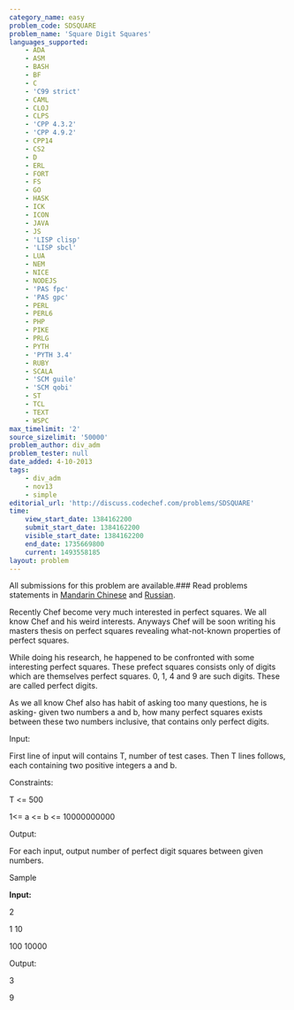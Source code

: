 ```yaml
---
category_name: easy
problem_code: SDSQUARE
problem_name: 'Square Digit Squares'
languages_supported:
    - ADA
    - ASM
    - BASH
    - BF
    - C
    - 'C99 strict'
    - CAML
    - CLOJ
    - CLPS
    - 'CPP 4.3.2'
    - 'CPP 4.9.2'
    - CPP14
    - CS2
    - D
    - ERL
    - FORT
    - FS
    - GO
    - HASK
    - ICK
    - ICON
    - JAVA
    - JS
    - 'LISP clisp'
    - 'LISP sbcl'
    - LUA
    - NEM
    - NICE
    - NODEJS
    - 'PAS fpc'
    - 'PAS gpc'
    - PERL
    - PERL6
    - PHP
    - PIKE
    - PRLG
    - PYTH
    - 'PYTH 3.4'
    - RUBY
    - SCALA
    - 'SCM guile'
    - 'SCM qobi'
    - ST
    - TCL
    - TEXT
    - WSPC
max_timelimit: '2'
source_sizelimit: '50000'
problem_author: div_adm
problem_tester: null
date_added: 4-10-2013
tags:
    - div_adm
    - nov13
    - simple
editorial_url: 'http://discuss.codechef.com/problems/SDSQUARE'
time:
    view_start_date: 1384162200
    submit_start_date: 1384162200
    visible_start_date: 1384162200
    end_date: 1735669800
    current: 1493558185
layout: problem
---
```

All submissions for this problem are available.###  Read problems statements in [Mandarin Chinese](http://www.codechef.com/download/translated/NOV13/mandarin/SDSQUARE.pdf) and [Russian](http://www.codechef.com/download/translated/NOV13/russian/SDSQUARE.PDF).

Recently Chef become very much interested in perfect squares. We all know Chef and his weird interests. Anyways Chef will be soon writing his masters thesis on perfect squares revealing what-not-known properties of perfect squares.

While doing his research, he happened to be confronted with some interesting perfect squares. These prefect squares consists only of digits which are themselves perfect squares. 0, 1, 4 and 9 are such digits. These are called perfect digits.

As we all know Chef also has habit of asking too many questions, he is asking- given two numbers a and b, how many perfect squares exists between these two numbers inclusive, that contains only perfect digits.

Input:

First line of input will contains T, number of test cases. Then T lines follows, each containing two positive integers a and b.

 Constraints:

T <= 500

1<= a <= b <= 10000000000

Output:

For each input, output number of perfect digit squares between given numbers.

Sample

**Input:**

2

1 10

100 10000

Output:

3

9
